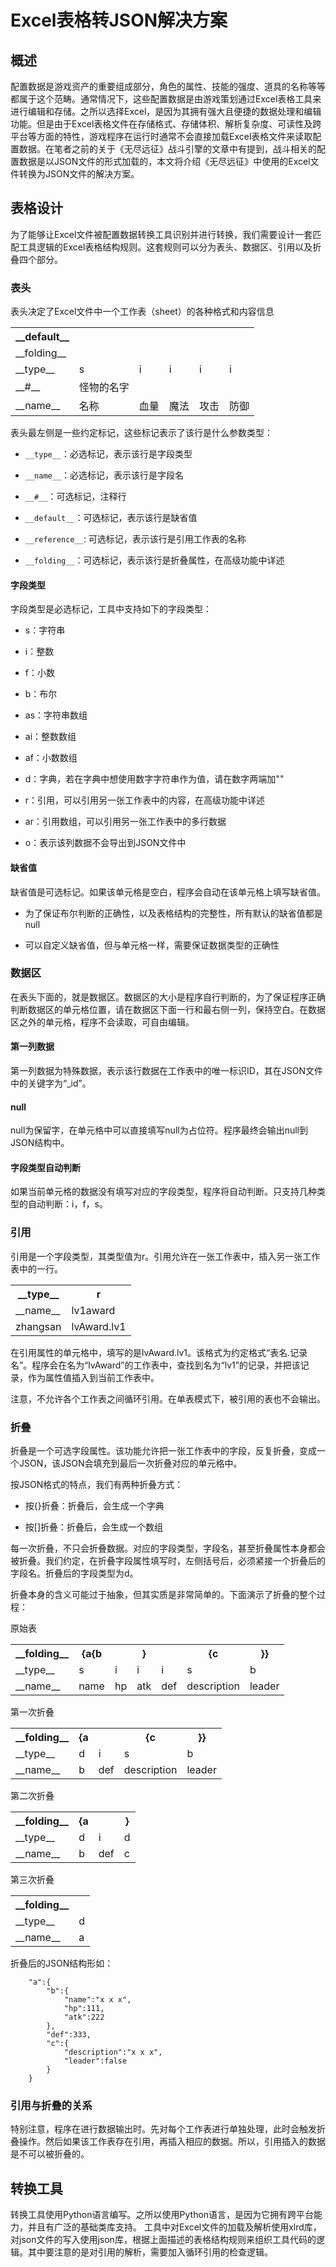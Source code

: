# Excel表格转JSON解决方案

## 概述

配置数据是游戏资产的重要组成部分，角色的属性、技能的强度、道具的名称等等都属于这个范畴。通常情况下，这些配置数据是由游戏策划通过Excel表格工具来进行编辑和存储。之所以选择Excel，是因为其拥有强大且便捷的数据处理和编辑功能。但是由于Excel表格文件在存储格式、存储体积、解析复杂度、可读性及跨平台等方面的特性，游戏程序在运行时通常不会直接加载Excel表格文件来读取配置数据。在笔者之前的关于《无尽远征》战斗引擎的文章中有提到，战斗相关的配置数据是以JSON文件的形式加载的，本文将介绍《无尽远征》中使用的Excel文件转换为JSON文件的解决方案。

## 表格设计

为了能够让Excel文件被配置数据转换工具识别并进行转换，我们需要设计一套匹配工具逻辑的Excel表格结构规则。这套规则可以分为表头、数据区、引用以及折叠四个部分。

### 表头

表头决定了Excel文件中一个工作表（sheet）的各种格式和内容信息

<table>
<tr><th>__default__</th><th></th><th></th><th></th><th></th><th></th></tr>
<tr><td>__folding__</td><td></td><td></td><td></td><td></td><td></td></tr>
<tr><td>__type__</td><td>s</td><td>i</td><td>i</td><td>i</td><td>i</td></tr>
<tr><td>__#__</td><td>怪物的名字</td><td></td><td></td><td></td><td></td></tr>
<tr><td>__name__</td><td>名称</td><td>血量</td><td>魔法</td><td>攻击</td><td>防御</td></tr>
</table>

表头最左侧是一些约定标记，这些标记表示了该行是什么参数类型：

-   `__type__`：必选标记，表示该行是字段类型

-   `__name__`：必选标记，表示该行是字段名

-   `__#__`：可选标记，注释行

-   `__default__`：可选标记，表示该行是缺省值

-   `__reference__`: 可选标记，表示该行是引用工作表的名称

-   `__folding__`：可选标记，表示该行是折叠属性，在高级功能中详述

#### 字段类型

字段类型是必选标记，工具中支持如下的字段类型：

-   s：字符串

-   i：整数

-   f：小数

-   b：布尔

-   as：字符串数组

-   ai：整数数组

-   af：小数数组

-   d：字典，若在字典中想使用数字字符串作为值，请在数字两端加""

-   r：引用，可以引用另一张工作表中的内容，在高级功能中详述

-   ar：引用数组，可以引用另一张工作表中的多行数据

-   o：表示该列数据不会导出到JSON文件中

#### 缺省值

缺省值是可选标记。如果该单元格是空白，程序会自动在该单元格上填写缺省值。

-   为了保证布尔判断的正确性，以及表格结构的完整性，所有默认的缺省值都是null

-   可以自定义缺省值，但与单元格一样，需要保证数据类型的正确性

### 数据区

在表头下面的，就是数据区。数据区的大小是程序自行判断的，为了保证程序正确判断数据区的单元格位置，请在数据区下面一行和最右侧一列，保持空白。在数据区之外的单元格，程序不会读取，可自由编辑。

#### 第一列数据

第一列数据为特殊数据，表示该行数据在工作表中的唯一标识ID，其在JSON文件中的关键字为“_id”。

#### null

null为保留字，在单元格中可以直接填写null为占位符。程序最终会输出null到JSON结构中。

#### 字段类型自动判断

如果当前单元格的数据没有填写对应的字段类型，程序将自动判断。只支持几种类型的自动判断：i，f，s。

### 引用

引用是一个字段类型，其类型值为r。引用允许在一张工作表中，插入另一张工作表中的一行。

<table>
<tr><th>__type__</th><th>r</th></tr><tr><td>__name__</td><td>lv1award</td></tr>
<tr><td>zhangsan</td><td>lvAward.lv1</td></tr>
</table>

在引用属性的单元格中，填写的是lvAward.lv1。该格式为约定格式“表名.记录名”。程序会在名为“lvAward”的工作表中，查找到名为“lv1”的记录，并把该记录，作为属性值插入到当前工作表中。

注意，不允许各个工作表之间循环引用。在单表模式下，被引用的表也不会输出。

### 折叠

折叠是一个可选字段属性。该功能允许把一张工作表中的字段，反复折叠，变成一个JSON，该JSON会填充到最后一次折叠对应的单元格中。

按JSON格式的特点，我们有两种折叠方式：

-   按{}折叠：折叠后，会生成一个字典

-   按[]折叠：折叠后，会生成一个数组

每一次折叠，不只会折叠数据。对应的字段类型，字段名，甚至折叠属性本身都会被折叠。我们约定，在折叠字段属性填写时，左侧括号后，必须紧接一个折叠后的字段名。折叠后的字段类型为d。

折叠本身的含义可能过于抽象，但其实质是非常简单的。下面演示了折叠的整个过程：

原始表

<table>
<tr><th>__folding__</th><th>{a{b</th><th></th><th>}</th><th></th><th>{c</th><th>}}</th></tr>
<tr><td>__type__</td><td>s</td><td>i</td><td>i</td><td>i</td><td>s</td><td>b</td></tr>
<tr><td>__name__</td><td>name</td><td>hp</td><td>atk</td><td>def</td><td>description</td><td>leader</td></tr>
</table>

第一次折叠
<table>
<tr><th>__folding__</th><th>{a</th><th></th><th>{c</th><th>}}</th></tr>
<tr><td>__type__</td><td>d</td><td>i</td><td>s</td><td>b</td></tr>
<tr><td>__name__</td><td>b</td><td>def</td><td>description</td><td>leader</td></tr>
</table>


第二次折叠
<table>
<tr><th>__folding__</th><th>{a</th><th></th><th>}</th></tr>
<tr><td>__type__</td><td>d</td><td>i</td><td>d</td></tr>
<tr><td>__name__</td><td>b</td><td>def</td><td>c</td></tr>
</table>

第三次折叠
<table>
<tr><th>__folding__</th><th></th></tr>
<tr><td>__type__</td><td>d</td></tr><tr>
<td>__name__</td><td>a</td></tr>
</table>

折叠后的JSON结构形如：

~~~~~~~~~~~~~~~~~~~~~~~~~~~~~~~~~~~~~~~~~~~~~~~~~~~~~~~~~~~~~~~~~~~~~~~~~~~~~~~~
    "a":{
        "b":{
            "name":"x x x",
            "hp":111,
            "atk":222
        },
        "def":333,
        "c":{
            "description":"x x x",
            "leader":false
        }
    }
~~~~~~~~~~~~~~~~~~~~~~~~~~~~~~~~~~~~~~~~~~~~~~~~~~~~~~~~~~~~~~~~~~~~~~~~~~~~~~~~

### 引用与折叠的关系

特别注意，程序在进行数据输出时。先对每个工作表进行单独处理，此时会触发折叠操作。然后如果该工作表存在引用，再插入相应的数据。所以，引用插入的数据是不可以被折叠的。

## 转换工具

转换工具使用Python语言编写。之所以使用Python语言，是因为它拥有跨平台能力，并且有广泛的基础类库支持。
工具中对Excel文件的加载及解析使用xlrd库，对json文件的写入使用json库，根据上面描述的表格结构规则来组织工具代码的逻辑。其中要注意的是对引用的解析，需要加入循环引用的检查逻辑。